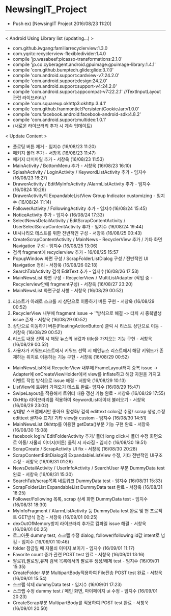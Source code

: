 # NewsingIT_Project

* Push ex) [NewsingIT Project 2016/08/23 11:20]

-----------------------------------------
< Android Using Library list (updating...) >

* com.github.iwgang:familiarrecyclerview:1.3.0
* com.yqritc:recyclerview-flexibledivider:1.4.0
* compile 'jp.wasabeef:picasso-transformations:2.1.0'
* compile 'jp.co.cyberagent.android.gpuimage:gpuimage-library:1.4.1'
* compile 'com.github.bumptech.glide:glide:3.7.0'
* compile 'com.android.support:cardview-v7:24.2.0'
* compile 'com.android.support:design:24.2.0'
* compile 'com.android.support:support-v4:24.2.0'
* compile 'com.android.support:appcompat-v7:22.2.1' //TextInputLayout 관련 라이브러리//
* compile 'com.squareup.okhttp3:okhttp:3.4.1'
* compile 'com.github.franmontiel:PersistentCookieJar:v1.0.0'
* compile 'com.facebook.android:facebook-android-sdk:4.8.2'
* compile 'com.android.support:multidex:1.0.1'
* (새로운 라이브러리 추가 시 계속 업데이트)


< Update Content >

* 플로팅 버튼 제거 - 임지수 (16/08/23 11:20)
* 패키지 폴더 추가 - 서창욱 (16/08/23 11:47)
* 패키지 더미파일 추가 - 서창욱 (16/08/23 11:53)
* MainActivity / BottomMenu 추가 - 서창욱 (16/08/23 16:10)
* SplashActivity / LoginActivity / KeywordListActivity 추가 - 임지수 (16/08/23 16:27)
* DrawerActivity / EditMyInfoActivity /AlarmListActivity 추가 - 임지수 (16/0824 10:26)
* DrawerActivity의 ExpandableListView Group Indicator customizing - 임지수 (16/08/24 11:14)
* FollowerActivity / FollowingActivity 추가 - 임지수(16/08/24 15:45)
* NoticeActivity 추가 - 임지수 (16/08/24 17:33)
* SelectNewsDetailActivity / EditScrapContentActivity / UserSelectScrapContentActivity 추가 - 임지수 (16/08/24 19:44)
* UI시나리오 테스트를 위한 전반적인 구성 - 서창욱 (16/08/25 00:43)
* CreateScrapContentActivity / MainNews - RecyclerView 추가 / 기타 화면 Navigation 구성 - 임지수 (16/08/25 13:06)
* 검색 fragment에 recyclerview 추가 - 16/08/25 15:57
* PopupWindow 화면 구성 / ScrapFolderListDialog 구성 / 전반적인 UI Navigation 정리 - 서창욱 (16/08/26 02:18)
* SearchTabActivity 검색 EditText 추가 - 임지수(16/08/26 17:53)
* MainNewsList 화면 구성 - RecyclerView / MultiListAdapter (작업 중 - Recyclerview안에 fragment구성) - 서창욱 (16/08/27 23:20)
* MainNewsList 화면구성 사항 - 서창욱 (16/08/29 00:52)
1. 리스트가 아래로 스크롤 시 상단으로 이동하기 버튼 구현 - 서창욱 (16/08/29 00:52)
2. RecyclerView 내부에 fragment issue -> '<include>'방식으로 해결 -> 터치 시 중복발생 issue 존재 - 서창욱 (16/08/29 00:52)
3. 상단으로 이동하기 버튼(FloatingActionButton) 클릭 시 리스트 상단으로 이동 - 서창욱 (16/08/29 00:52)
4. 리스트 내용 선택 시 해당 뉴스의 id값과 title을 가져오는 기능 구현 - 서창욱 (16/08/29 00:52)
5. 사용자가 키워드리스트에서 키워드 선택 시 메인뉴스 리스트에서 해당 키워드가 존재하는 위치로 이동하는 기능 구현 - 서창욱 (16/08/29 00:52)
* MainNewsList에서 RecyclerView 내부에 FrameLayout터치 중복 issue -> Adapter에 onCreateViewHolder에서 view를 inflate하고 해당 자원을 가지고 이벤트 작업 방식으로 issue 해결 - 서창욱 (16/08/29 10:13)
* ListView에 트위터 가져오기 테스트 완료- 임지수 (16/08/29 15:47)
* SwipeLayout을 적용해서 트위터 내용 갱신 기능 완료 - 서창욱 (16/08/29 17:55)
* OkHttp 라이브러리를 적용하여 KeywordList데이터 불러오기 - 서창욱 (16/08/29 23:02)
* 상대방 스크랩에서만 좋아요 활성화/ 검색 edittext color값 수정/ scrap 생성,수정 edittext 글자수 표기/ 기타 view들 custom - 임지수 (16/08/30 14:51)
* MainNewsList Okhttp를 이용한 getData()부분 기능 구현 완료 - 서창욱 (16/08/30 15:08)
* facebook login/ EditFolderActivity 추가/ 폴더 long click시 폴더 수정 화면으로 이동/ 자물쇠 이미지(버튼) 클릭 시 사라짐 - 임지수 (16/08/30 19:51)
* ScrapCreate / ScrapActivity UI fix - 서창욱 (16/08/30 20:28)
* ScrapContentEditDialog의 ExpandableListView 수정, 기타 전반적인 UI구조 수정 - 서창욱 (16/08/31 01:26)
* NewsDetailActivity / UserInfoActivity / SearchUser 부분 DummyData test 완료 - 서창욱 (16/08/31 15:30)
* SearchTab/scrap목록 네트워크 DummyData test - 임지수 (16/08/31 15:33)
* ScrapFolderList ExpandableList DummyData test 완료 - 서창욱 (16/08/31 18:25)
* Follower/Following 목록, scrap 상세 화면 DummyData test - 임지수 (16/08/31 18:30)
* MyInfoFragment / AlarmListActivity 등 DummyData test 완료 및 현 프로젝트 GET방식 점검 - 서창욱 (16/09/01 00:25)
* dexOutOfMemory방지 라이브러리 추가로 컴파일 issue 해결 - 서창욱 (16/09/01 00:25)
* 로그아웃 dummy test, 스크랩 수정 dialog, follower/following id값 intent로 넘김 - 임지수 (16/09/01 10:46)
* folder 잠금일 때 자물쇠 이미지 보이기 - 임지수 (16/09/01 11:17)
* Favorite count 증가 관련 POST test 완료 - 서창욱 (16/09/01 13:16)
* 팔로워,팔로잉,유저 검색 목록에서의 팔로우 생성/해제 test - 임지수 (16/09/01 15:35)
* CreateFolder 부분 MultipartBody적용하여 File전송 POST test 완료 - 서창욱 (16/09/01 15:54)
* 스크랩 삭제 dummyData test - 임지수 (16/09/01 17:23)
* 스크랩 수정 dummy test / 메인 화면, 마이페이지 ui 수정 - 임지수 (16/09/01 20:23)
* CreateScrap부분 MultipartBody를 적용하여 POST test 완료 - 서창욱 (16/09/01 20:50)

